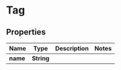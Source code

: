 

# Tag


## Properties

| Name | Type | Description | Notes |
|------------ | ------------- | ------------- | -------------|
|**name** | **String** |  |  |



